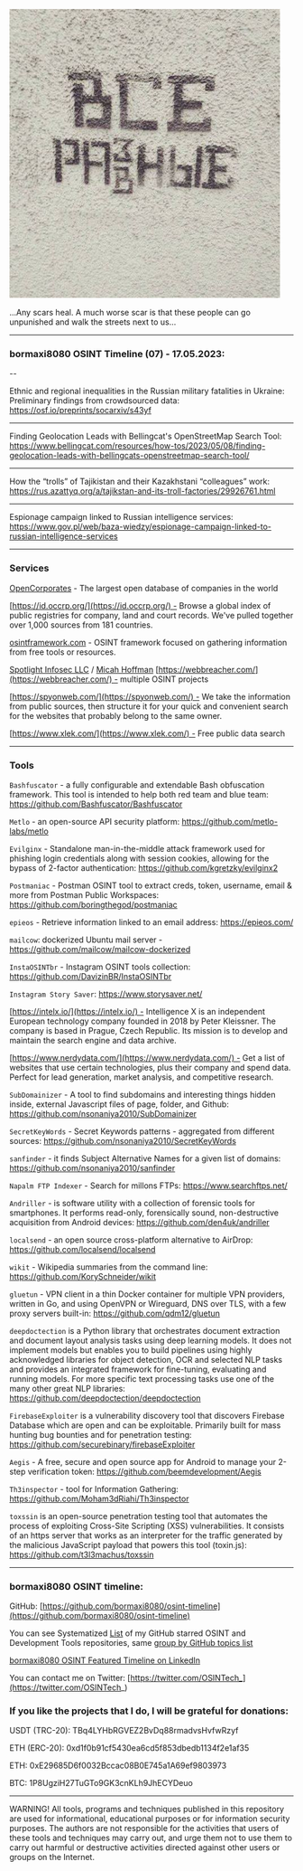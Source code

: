 ![alt text](img/07.jpg)

...Any scars heal. A much worse scar is that these people can go unpunished and walk the streets next to us...

----

### bormaxi8080 OSINT Timeline (07) - 17.05.2023:

--

Ethnic and regional inequalities in the Russian military fatalities in Ukraine: Preliminary findings from crowdsourced data: https://osf.io/preprints/socarxiv/s43yf

----

Finding Geolocation Leads with Bellingcat's OpenStreetMap Search Tool: https://www.bellingcat.com/resources/how-tos/2023/05/08/finding-geolocation-leads-with-bellingcats-openstreetmap-search-tool/

----

How the “trolls” of Tajikistan and their Kazakhstani “colleagues” work: https://rus.azattyq.org/a/tajikstan-and-its-troll-factories/29926761.html

----

Espionage campaign linked to Russian intelligence services: https://www.gov.pl/web/baza-wiedzy/espionage-campaign-linked-to-russian-intelligence-services

----

### Services

[OpenCorporates](https://opencorporates.com/) - The largest open database of companies in the world  

[https://id.occrp.org/](https://id.occrp.org/) - Browse a global index of public registries for company, land and court records. We've pulled together over 1,000 sources from 181 countries.  

[osintframework.com](https://osintframework.com/) - OSINT framework focused on gathering information from free tools or resources.  
  
[Spotlight Infosec LLC](https://www.linkedin.com/company/spotlight-infosec-llc/) / [Micah Hoffman](https://www.linkedin.com/in/ACoAAACv17YBho-5eWyZGAhfB60BlqVi4p5HEp4) [https://webbreacher.com/](https://webbreacher.com/) - multiple OSINT projects  
  
[https://spyonweb.com/](https://spyonweb.com/) - We take the information from public sources, then structure it for your quick and convenient search for the websites that probably belong to the same owner.  
  
[https://www.xlek.com/](https://www.xlek.com/) - Free public data search

----

### Tools

```Bashfuscator``` - a fully configurable and extendable Bash obfuscation framework. This tool is intended to help both red team and blue team: https://github.com/Bashfuscator/Bashfuscator

```Metlo``` - an open-source API security platform: https://github.com/metlo-labs/metlo

```Evilginx``` - Standalone man-in-the-middle attack framework used for phishing login credentials along with session cookies, allowing for the bypass of 2-factor authentication: https://github.com/kgretzky/evilginx2

```Postmaniac``` - Postman OSINT tool to extract creds, token, username, email & more from Postman Public Workspaces: https://github.com/boringthegod/postmaniac

```epieos``` - Retrieve information linked to an email address: https://epieos.com/

```mailcow```: dockerized Ubuntu mail server - https://github.com/mailcow/mailcow-dockerized

```InstaOSINTbr``` - Instagram OSINT tools collection: https://github.com/DavizinBR/InstaOSINTbr

```Instagram Story Saver```: https://www.storysaver.net/
  
[https://intelx.io/](https://intelx.io/) - Intelligence X is an independent European technology company founded in 2018 by Peter Kleissner. The company is based in Prague, Czech Republic. Its mission is to develop and maintain the search engine and data archive.  
  
[https://www.nerdydata.com/](https://www.nerdydata.com/) - Get a list of websites that use certain technologies, plus their company and spend data.  
Perfect for lead generation, market analysis, and competitive research.

```SubDomainizer``` - A tool to find subdomains and interesting things hidden inside, external Javascript files of page, folder, and Github: https://github.com/nsonaniya2010/SubDomainizer

```SecretKeyWords``` - Secret Keywords patterns - aggregated from different sources: https://github.com/nsonaniya2010/SecretKeyWords

```sanfinder``` - it finds Subject Alternative Names for a given list of domains: https://github.com/nsonaniya2010/sanfinder

```Napalm FTP Indexer``` - Search for millons FTPs: https://www.searchftps.net/

```Andriller``` - is software utility with a collection of forensic tools for smartphones. It performs read-only, forensically sound, non-destructive acquisition from Android devices: https://github.com/den4uk/andriller

```localsend``` - an open source cross-platform alternative to AirDrop: https://github.com/localsend/localsend

```wikit``` - Wikipedia summaries from the command line: https://github.com/KorySchneider/wikit

```gluetun``` - VPN client in a thin Docker container for multiple VPN providers, written in Go, and using OpenVPN or Wireguard, DNS over TLS, with a few proxy servers built-in: https://github.com/qdm12/gluetun

```deepdoctection``` is a Python library that orchestrates document extraction and document layout analysis tasks using deep learning models. It does not implement models but enables you to build pipelines using highly acknowledged libraries for object detection, OCR and selected NLP tasks and provides an integrated framework for fine-tuning, evaluating and running models. For more specific text processing tasks use one of the many other great NLP libraries: https://github.com/deepdoctection/deepdoctection

```FirebaseExploiter``` is a vulnerability discovery tool that discovers Firebase Database which are open and can be exploitable. Primarily built for mass hunting bug bounties and for penetration testing: https://github.com/securebinary/firebaseExploiter

```Aegis``` - A free, secure and open source app for Android to manage your 2-step verification token: https://github.com/beemdevelopment/Aegis

```Th3inspector``` - tool for Information Gathering: https://github.com/Moham3dRiahi/Th3inspector

```toxssin``` is an open-source penetration testing tool that automates the process of exploiting Cross-Site Scripting (XSS) vulnerabilities. It consists of an https server that works as an interpreter for the traffic generated by the malicious JavaScript payload that powers this tool (toxin.js): https://github.com/t3l3machus/toxssin

----
### bormaxi8080 OSINT timeline:

GitHub: [https://github.com/bormaxi8080/osint-timeline](https://github.com/bormaxi8080/osint-timeline)

You can see Systematized [List](https://github.com/bormaxi8080/github-starred-repos-builder/blob/main/starred_repos.md) of my GitHub starred OSINT and Development Tools repositories, same [group by GitHub topics list](https://github.com/bormaxi8080/starred)

[bormaxi8080 OSINT Featured Timeline on LinkedIn](https://www.linkedin.com/in/osintech/details/featured/)

You can contact me on Twitter: [https://twitter.com/OSINTech_](https://twitter.com/OSINTech_)
### If you like the projects that I do, I will be grateful for donations:

USDT (TRC-20): TBq4LYHbRGVEZ2BvDq88rmadvsHvfwRzyf

ETH (ERC-20): 0xd1f0b91cf5430ea6cd5f853dbedb1134f2e1af35

ETH: 0xE29685D6f0032Bccac08B0E745a1A69ef9803973

BTC: 1P8UgziH27TuGTo9GK3cnKLh9JhECYDeuo

----

WARNING! All tools, programs and techniques published in this repository are used for informational, educational purposes or for information security purposes. The authors are not responsible for the activities that users of these tools and techniques may carry out, and urge them not to use them to carry out harmful or destructive activities directed against other users or groups on the Internet.
